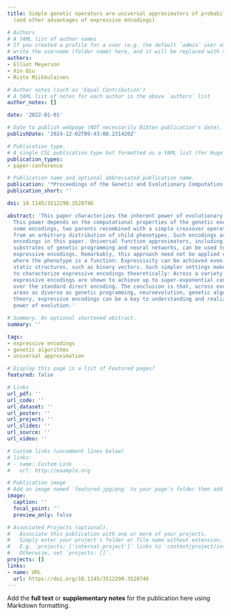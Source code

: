 ```yaml
---
title: Simple genetic operators are universal approximators of probability distributions
  (and other advantages of expressive encodings)

# Authors
# A YAML list of author names
# If you created a profile for a user (e.g. the default `admin` user at `content/authors/admin/`), 
# write the username (folder name) here, and it will be replaced with their full name and linked to their profile.
authors:
- Elliot Meyerson
- Xin Qiu
- Risto Miikkulainen

# Author notes (such as 'Equal Contribution')
# A YAML list of notes for each author in the above `authors` list
author_notes: []

date: '2022-01-01'

# Date to publish webpage (NOT necessarily Bibtex publication's date).
publishDate: '2024-12-02T09:43:08.231420Z'

# Publication type.
# A single CSL publication type but formatted as a YAML list (for Hugo requirements).
publication_types:
- paper-conference

# Publication name and optional abbreviated publication name.
publication: '*Proceedings of the Genetic and Evolutionary Computation Conference*'
publication_short: ''

doi: 10.1145/3512290.3528746

abstract: 'This paper characterizes the inherent power of evolutionary algorithms.
  This power depends on the computational properties of the genetic encoding. With
  some encodings, two parents recombined with a simple crossover operator can sample
  from an arbitrary distribution of child phenotypes. Such encodings are termed expressive
  encodings in this paper. Universal function approximators, including popular evolutionary
  substrates of genetic programming and neural networks, can be used to construct
  expressive encodings. Remarkably, this approach need not be applied only to domains
  where the phenotype is a function: Expressivity can be achieved even when optimizing
  static structures, such as binary vectors. Such simpler settings make it possible
  to characterize expressive encodings theoretically: Across a variety of test problems,
  expressive encodings are shown to achieve up to super-exponential convergence speed-ups
  over the standard direct encoding. The conclusion is that, across evolutionary computation
  areas as diverse as genetic programming, neuroevolution, genetic algorithms, and
  theory, expressive encodings can be a key to understanding and realizing the full
  power of evolution.'

# Summary. An optional shortened abstract.
summary: ''

tags:
- expressive encodings
- genetic algorithms
- universal approximation

# Display this page in a list of Featured pages?
featured: false

# Links
url_pdf: ''
url_code: ''
url_dataset: ''
url_poster: ''
url_project: ''
url_slides: ''
url_source: ''
url_video: ''

# Custom links (uncomment lines below)
# links:
# - name: Custom Link
#   url: http://example.org

# Publication image
# Add an image named `featured.jpg/png` to your page's folder then add a caption below.
image:
  caption: ''
  focal_point: ''
  preview_only: false

# Associated Projects (optional).
#   Associate this publication with one or more of your projects.
#   Simply enter your project's folder or file name without extension.
#   E.g. `projects: ['internal-project']` links to `content/project/internal-project/index.md`.
#   Otherwise, set `projects: []`.
projects: []
links:
- name: URL
  url: https://doi.org/10.1145/3512290.3528746
---
```


Add the **full text** or **supplementary notes** for the publication here using Markdown formatting.
